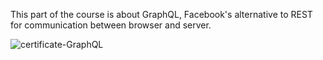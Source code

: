 This part of the course is about GraphQL, Facebook's alternative to REST for communication between browser and server.


 ![certificate-GraphQL](https://studies.cs.helsinki.fi/stats/api/certificate/fs-graphql/en/38261fa7f8795653e8db381be520cbab)

